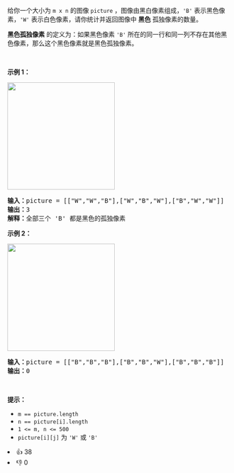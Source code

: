 <p>给你一个大小为 <code>m x n</code> 的图像 <code>picture</code> ，图像由黑白像素组成，<code>'B'</code> 表示黑色像素，<code>'W'</code> 表示白色像素，请你统计并返回图像中 <strong>黑色</strong> 孤独像素的数量。</p>

<p><strong>黑色孤独像素</strong> 的定义为：如果黑色像素 <code>'B'</code> 所在的同一行和同一列不存在其他黑色像素，那么这个黑色像素就是黑色孤独像素。</p>

<p>&nbsp;</p>

<p><strong>示例 1：</strong></p>
<img alt="" src="https://assets.leetcode.com/uploads/2020/11/11/pixel1.jpg" style="width: 242px; height: 242px;" />
<pre>
<strong>输入：</strong>picture = [["W","W","B"],["W","B","W"],["B","W","W"]]
<strong>输出：</strong>3
<strong>解释：</strong>全部三个 'B' 都是黑色的孤独像素
</pre>

<p><strong>示例 2：</strong></p>
<img alt="" src="https://assets.leetcode.com/uploads/2020/11/11/pixel2.jpg" style="width: 242px; height: 242px;" />
<pre>
<strong>输入：</strong>picture = [["B","B","B"],["B","B","W"],["B","B","B"]]
<strong>输出：</strong>0
</pre>

<p>&nbsp;</p>

<p><strong>提示：</strong></p>

<ul>
	<li><code>m ==&nbsp;picture.length</code></li>
	<li><code>n ==&nbsp;picture[i].length</code></li>
	<li><code>1 &lt;= m, n &lt;= 500</code></li>
	<li><code>picture[i][j]</code> 为 <code>'W'</code> 或 <code>'B'</code></li>
</ul>
<div><li>👍 38</li><li>👎 0</li></div>